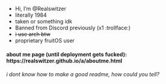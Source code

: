 - Hi, I’m @Realswitzer
- literally 1984
- taken or something idk
- Banned from Discord previously (x1 :trollface:)
- <del>i use arch btw</del>
- proprietary fruitOS user
<h4>about me page (until deployment gets fucked): https://realswitzer.github.io/a/aboutme.html
<h6>i dont know how to make a good readme, how could you tell?</h1>
